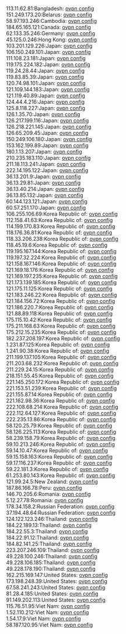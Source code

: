 113.11.62.81:Bangladesh: [ovpn config](vpn/113_11_62_81.ovpn)  
151.249.173.20:Belarus: [ovpn config](vpn/151_249_173_20.ovpn)  
58.97.193.246:Cambodia: [ovpn config](vpn/58_97_193_246.ovpn)  
184.65.165.121:Canada: [ovpn config](vpn/184_65_165_121.ovpn)  
62.133.35.246:Germany: [ovpn config](vpn/62_133_35_246.ovpn)  
45.125.0.246:Hong Kong: [ovpn config](vpn/45_125_0_246.ovpn)  
103.201.129.226:Japan: [ovpn config](vpn/103_201_129_226.ovpn)  
106.150.249.101:Japan: [ovpn config](vpn/106_150_249_101.ovpn)  
111.108.23.181:Japan: [ovpn config](vpn/111_108_23_181.ovpn)  
119.175.224.182:Japan: [ovpn config](vpn/119_175_224_182.ovpn)  
119.24.28.44:Japan: [ovpn config](vpn/119_24_28_44.ovpn)  
119.83.85.39:Japan: [ovpn config](vpn/119_83_85_39.ovpn)  
120.74.98.101:Japan: [ovpn config](vpn/120_74_98_101.ovpn)  
121.109.144.183:Japan: [ovpn config](vpn/121_109_144_183.ovpn)  
121.119.40.89:Japan: [ovpn config](vpn/121_119_40_89.ovpn)  
124.44.4.216:Japan: [ovpn config](vpn/124_44_4_216.ovpn)  
125.8.118.227:Japan: [ovpn config](vpn/125_8_118_227.ovpn)  
126.1.35.70:Japan: [ovpn config](vpn/126_1_35_70.ovpn)  
126.217.199.116:Japan: [ovpn config](vpn/126_217_199_116.ovpn)  
126.218.221.145:Japan: [ovpn config](vpn/126_218_221_145.ovpn)  
126.65.209.45:Japan: [ovpn config](vpn/126_65_209_45.ovpn)  
150.249.106.180:Japan: [ovpn config](vpn/150_249_106_180.ovpn)  
153.162.199.89:Japan: [ovpn config](vpn/153_162_199_89.ovpn)  
180.1.13.207:Japan: [ovpn config](vpn/180_1_13_207.ovpn)  
210.235.183.110:Japan: [ovpn config](vpn/210_235_183_110.ovpn)  
211.18.113.241:Japan: [ovpn config](vpn/211_18_113_241.ovpn)  
222.14.195.122:Japan: [ovpn config](vpn/222_14_195_122.ovpn)  
36.13.201.9:Japan: [ovpn config](vpn/36_13_201_9.ovpn)  
36.13.29.81:Japan: [ovpn config](vpn/36_13_29_81.ovpn)  
36.13.40.214:Japan: [ovpn config](vpn/36_13_40_214.ovpn)  
36.13.85.132:Japan: [ovpn config](vpn/36_13_85_132.ovpn)  
60.144.123.121:Japan: [ovpn config](vpn/60_144_123_121.ovpn)  
60.57.251.170:Japan: [ovpn config](vpn/60_57_251_170.ovpn)  
106.255.106.69:Korea Republic of: [ovpn config](vpn/106_255_106_69.ovpn)  
112.158.41.63:Korea Republic of: [ovpn config](vpn/112_158_41_63.ovpn)  
114.199.170.83:Korea Republic of: [ovpn config](vpn/114_199_170_83.ovpn)  
118.176.36.81:Korea Republic of: [ovpn config](vpn/118_176_36_81.ovpn)  
118.33.206.238:Korea Republic of: [ovpn config](vpn/118_33_206_238.ovpn)  
118.45.19.6:Korea Republic of: [ovpn config](vpn/118_45_19_6.ovpn)  
119.195.167.144:Korea Republic of: [ovpn config](vpn/119_195_167_144.ovpn)  
119.197.32.224:Korea Republic of: [ovpn config](vpn/119_197_32_224.ovpn)  
121.158.167.146:Korea Republic of: [ovpn config](vpn/121_158_167_146.ovpn)  
121.169.18.176:Korea Republic of: [ovpn config](vpn/121_169_18_176.ovpn)  
121.169.197.235:Korea Republic of: [ovpn config](vpn/121_169_197_235.ovpn)  
121.173.139.185:Korea Republic of: [ovpn config](vpn/121_173_139_185.ovpn)  
121.175.11.125:Korea Republic of: [ovpn config](vpn/121_175_11_125.ovpn)  
121.183.246.22:Korea Republic of: [ovpn config](vpn/121_183_246_22.ovpn)  
121.184.156.72:Korea Republic of: [ovpn config](vpn/121_184_156_72.ovpn)  
121.186.220.7:Korea Republic of: [ovpn config](vpn/121_186_220_7.ovpn)  
121.88.89.118:Korea Republic of: [ovpn config](vpn/121_88_89_118.ovpn)  
175.115.10.42:Korea Republic of: [ovpn config](vpn/175_115_10_42.ovpn)  
175.211.168.63:Korea Republic of: [ovpn config](vpn/175_211_168_63.ovpn)  
175.212.15.235:Korea Republic of: [ovpn config](vpn/175_212_15_235.ovpn)  
182.237.208.197:Korea Republic of: [ovpn config](vpn/182_237_208_197.ovpn)  
1.231.87.125:Korea Republic of: [ovpn config](vpn/1_231_87_125.ovpn)  
1.241.90.38:Korea Republic of: [ovpn config](vpn/1_241_90_38.ovpn)  
211.199.137.105:Korea Republic of: [ovpn config](vpn/211_199_137_105.ovpn)  
211.203.68.232:Korea Republic of: [ovpn config](vpn/211_203_68_232.ovpn)  
211.229.24.15:Korea Republic of: [ovpn config](vpn/211_229_24_15.ovpn)  
218.151.55.45:Korea Republic of: [ovpn config](vpn/218_151_55_45.ovpn)  
221.145.250.172:Korea Republic of: [ovpn config](vpn/221_145_250_172.ovpn)  
221.153.51.239:Korea Republic of: [ovpn config](vpn/221_153_51_239.ovpn)  
221.155.87.14:Korea Republic of: [ovpn config](vpn/221_155_87_14.ovpn)  
221.162.98.36:Korea Republic of: [ovpn config](vpn/221_162_98_36.ovpn)  
222.108.68.214:Korea Republic of: [ovpn config](vpn/222_108_68_214.ovpn)  
222.112.64.127:Korea Republic of: [ovpn config](vpn/222_112_64_127.ovpn)  
222.235.13.86:Korea Republic of: [ovpn config](vpn/222_235_13_86.ovpn)  
58.120.25.79:Korea Republic of: [ovpn config](vpn/58_120_25_79.ovpn)  
58.126.225.113:Korea Republic of: [ovpn config](vpn/58_126_225_113.ovpn)  
58.239.158.79:Korea Republic of: [ovpn config](vpn/58_239_158_79.ovpn)  
59.10.213.246:Korea Republic of: [ovpn config](vpn/59_10_213_246.ovpn)  
59.14.10.47:Korea Republic of: [ovpn config](vpn/59_14_10_47.ovpn)  
59.15.158.163:Korea Republic of: [ovpn config](vpn/59_15_158_163.ovpn)  
59.17.116.237:Korea Republic of: [ovpn config](vpn/59_17_116_237.ovpn)  
59.22.181.3:Korea Republic of: [ovpn config](vpn/59_22_181_3.ovpn)  
61.253.80.143:Korea Republic of: [ovpn config](vpn/61_253_80_143.ovpn)  
121.99.24.5:New Zealand: [ovpn config](vpn/121_99_24_5.ovpn)  
187.86.166.78:Peru: [ovpn config](vpn/187_86_166_78.ovpn)  
146.70.205.6:Romania: [ovpn config](vpn/146_70_205_6.ovpn)  
5.12.27.78:Romania: [ovpn config](vpn/5_12_27_78.ovpn)  
178.34.158.2:Russian Federation: [ovpn config](vpn/178_34_158_2.ovpn)  
37.194.48.64:Russian Federation: [ovpn config](vpn/37_194_48_64.ovpn)  
124.122.123.246:Thailand: [ovpn config](vpn/124_122_123_246.ovpn)  
184.22.189.13:Thailand: [ovpn config](vpn/184_22_189_13.ovpn)  
184.22.55.3:Thailand: [ovpn config](vpn/184_22_55_3.ovpn)  
184.22.91.12:Thailand: [ovpn config](vpn/184_22_91_12.ovpn)  
184.82.141.25:Thailand: [ovpn config](vpn/184_82_141_25.ovpn)  
223.207.246.109:Thailand: [ovpn config](vpn/223_207_246_109.ovpn)  
49.228.100.246:Thailand: [ovpn config](vpn/49_228_100_246.ovpn)  
49.228.106.185:Thailand: [ovpn config](vpn/49_228_106_185.ovpn)  
49.228.178.190:Thailand: [ovpn config](vpn/49_228_178_190.ovpn)  
162.215.169.147:United States: [ovpn config](vpn/162_215_169_147.ovpn)  
173.198.248.39:United States: [ovpn config](vpn/173_198_248_39.ovpn)  
67.58.241.243:United States: [ovpn config](vpn/67_58_241_243.ovpn)  
81.28.4.185:United States: [ovpn config](vpn/81_28_4_185.ovpn)  
91.149.202.113:United States: [ovpn config](vpn/91_149_202_113.ovpn)  
115.76.51.95:Viet Nam: [ovpn config](vpn/115_76_51_95.ovpn)  
1.52.110.212:Viet Nam: [ovpn config](vpn/1_52_110_212.ovpn)  
1.54.17.9:Viet Nam: [ovpn config](vpn/1_54_17_9.ovpn)  
58.187.120.95:Viet Nam: [ovpn config](vpn/58_187_120_95.ovpn)  
